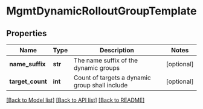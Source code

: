 # MgmtDynamicRolloutGroupTemplate

## Properties
Name | Type | Description | Notes
------------ | ------------- | ------------- | -------------
**name_suffix** | **str** | The name suffix of the dynamic groups | [optional] 
**target_count** | **int** | Count of targets a dynamic group shall include | [optional] 

[[Back to Model list]](../README.md#documentation-for-models) [[Back to API list]](../README.md#documentation-for-api-endpoints) [[Back to README]](../README.md)

